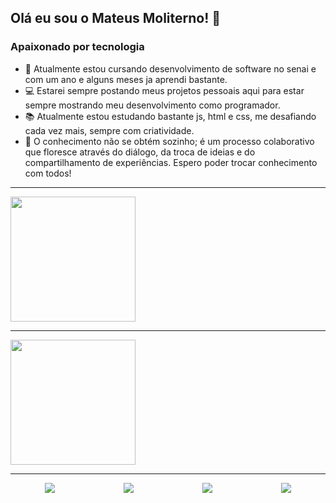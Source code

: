   ## Olá eu sou o Mateus Moliterno! 👋
  ### Apaixonado por tecnologia
- 🌱 Atualmente estou cursando desenvolvimento de software no senai e com um ano e alguns meses ja aprendi bastante.
- 💻 Estarei sempre postando meus projetos pessoais aqui para estar sempre mostrando meu desenvolvimento como programador.
- 📚 Atualmente estou estudando bastante js, html e css, me desafiando cada vez mais, sempre com criatividade.
- 🧠 O conhecimento não se obtém sozinho; é um processo colaborativo que floresce através do diálogo, da troca de ideias e do compartilhamento de experiências. Espero poder trocar conhecimento com todos!

---
<a href="https://github.com/MateusMoliterno/github-readme-stats">
  <img height=200 align="center" src="https://github-readme-stats.vercel.app/api?username=MateusMoliterno&theme=tokyonight&locale=pt-br" />
</a>

---
<a href="https://github.com/MateusMoliterno/convoychat">
  <img height=200 align="center" src="https://github-readme-stats.vercel.app/api/top-langs?username=MateusMoliterno&locale=pt-br&theme=tokyonight&layout=compact&langs_count=8&card_width=320" />
</a>

---
<div style="display: flex; justify-content: space-around;">
  
<a>
  <img src="https://img.shields.io/badge/LinkedIn-0077B5?style=for-the-badge&logo=linkedin&logoColor=white"target=_"blank">
</a>

<a>
  <img src="https://img.shields.io/badge/Instagram-E4405F?style=for-the-badge&logo=instagram&logoColor=white"target=_"blank">
</a>

<a>
  <img src="https://img.shields.io/badge/Gmail-D14836?style=for-the-badge&logo=gmail&logoColor=white"target=_"blank">
</a>

<a>
  <img src="https://img.shields.io/badge/WhatsApp-25D366?style=for-the-badge&logo=whatsapp&logoColor=white"target=_"blank">
</a>


</div>
